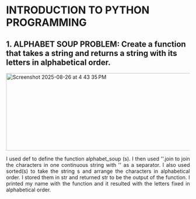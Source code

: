 # INTRODUCTION TO PYTHON PROGRAMMING
## __1. ALPHABET SOUP PROBLEM__: Create a function that takes a string and returns a string with its letters in alphabetical order.
<img width="1189" height="212" alt="Screenshot 2025-08-26 at 4 43 35 PM" src="https://github.com/user-attachments/assets/c643ac1a-3cbc-42cb-84be-9b01da74b13a" />

<p align="justify"> I used def to define the function alphabet_soup (s). I then used ''.join to join the characters in one continuous string with '' as a separator. I also used sorted(s) to take the string s and arrange the characters in alphabetical order. I stored them in str and returned str to be the output of the function. I printed my name with the function and it resulted with the letters fixed in alphabetical order. </p>

